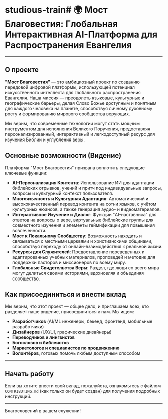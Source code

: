 # studious-train# 🌍 Мост Благовестия: Глобальная Интерактивная AI-Платформа для Распространения Евангелия

---

## О проекте

**"Мост Благовестия"** — это амбициозный проект по созданию передовой цифровой платформы, использующей потенциал искусственного интеллекта для глобального распространения Евангелия. Наша миссия — преодолеть языковые, культурные и географические барьеры, делая Слово Божье доступным и понятным для каждого человека на планете, способствуя личному духовному росту и формированию мирового сообщества верующих.

Мы верим, что современные технологии могут стать мощным инструментом для исполнения Великого Поручения, предоставляя персонализированный, интерактивный и легкодоступный ресурс для изучения Библии и углубления веры.

## Основные возможности (Видение)

Платформа "Мост Благовестия" призвана воплотить следующие ключевые функции:

* **AI-Персонализация Контента**: Использование ИИ для адаптации библейских отрывков, учений и притч под индивидуальные запросы, вопросы и культурный контекст пользователя.
* **Многоязычность и Культурная Адаптация**: Автоматический и высококачественный перевод контента на сотни языков, с учётом культурных нюансов, а также генерация аудио- и видеоматериалов.
* **Интерактивное Изучение и Диалог**: Функции "AI-наставника" для ответов на вопросы о вере, виртуальные библейские группы для совместного изучения и элементы геймификации для повышения вовлеченности.
* **Мост к Локальному Сообществу**: Возможность находить и связываться с местными церквями и христианскими общинами, способствуя переходу от онлайн-взаимодействия к реальной жизни.
* **Ресурсы для Служителей**: Предоставление переведенных и адаптированных учебных материалов, проповедей и методик для поддержки пасторов и миссионеров по всему миру.
* **Глобальные Свидетельства Веры**: Раздел, где люди со всего мира могут делиться своими историями, вдохновляя и объединяя сообщество.

## Как присоединиться и внести вклад

Мы верим, что этот проект — общее дело, и приглашаем всех, кто разделяет наше видение, присоединиться к нам. Мы ищем:

* **Разработчиков** (AI/ML инженеры, бэкенд, фронтенд, мобильные разработчики)
* **Дизайнеров** (UX/UI, графические дизайнеры)
* **Переводчиков и лингвистов**
* **Богословов и библеистов**
* **Маркетологов и специалистов по продвижению**
* **Волонтёров**, готовых помочь любым доступным способом

---

## Начать работу

Если вы хотите внести свой вклад, пожалуйста, ознакомьтесь с файлом `CONTRIBUTING.md` (как только он будет создан) для получения подробных инструкций.

---

Благословений в вашем служении!
